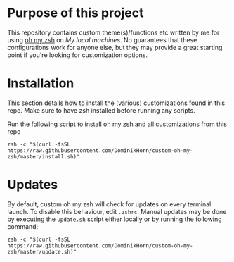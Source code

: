 # Purpose of this project
This repository contains custom theme(s)/functions etc written by me for using [oh my zsh](https://github.com/ohmyzsh/) on *My local machines*. 
No guarantees that these configurations work for anyone else, but they may provide a great starting point if you're looking for customization
options.

# Installation
This section details how to install the (various) customizations found in this repo. Make sure to have zsh installed before running any scripts.

Run the following script to install [oh my zsh](https://github.com/ohmyzsh/) and all customizations from this repo

```
zsh -c "$(curl -fsSL https://raw.githubusercontent.com/DominikHorn/custom-oh-my-zsh/master/install.sh)"
```

# Updates
By default, custom oh my zsh will check for updates on every terminal launch. To disable this behaviour, edit `.zshrc`.
Manual updates may be done by executing the `update.sh` script either locally or by running the following command:

```
zsh -c "$(curl -fsSL https://raw.githubusercontent.com/DominikHorn/custom-oh-my-zsh/master/update.sh)"
```
